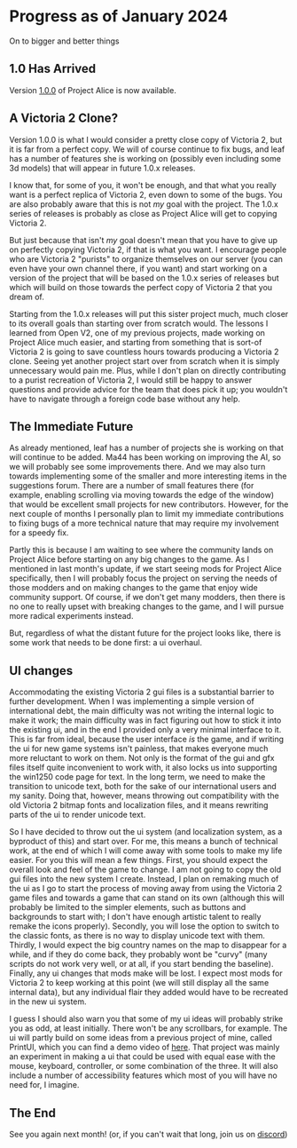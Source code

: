 # Progress as of January 2024

On to bigger and better things

## 1.0 Has Arrived

Version [1.0.0](https://github.com/schombert/Project-Alice/releases/download/v1.0.0/1.0.0.zip) of Project Alice is now available.

## A Victoria 2 Clone?

Version 1.0.0 is what I would consider a pretty close copy of Victoria 2, but it is far from a perfect copy. We will of course continue to fix bugs, and leaf has a number of features she is working on (possibly even including some 3d models) that will appear in future 1.0.x releases.

I know that, for some of you, it won't be enough, and that what you really want is a perfect replica of Victoria 2, even down to some of the bugs. You are also probably aware that this is not *my* goal with the project. The 1.0.x series of releases is probably as close as Project Alice will get to copying Victoria 2.

But just because that isn't *my* goal doesn't mean that you have to give up on perfectly copying Victoria 2, if that is what you want. I encourage people who are Victoria 2 "purists" to organize themselves on our server (you can even have your own channel there, if you want) and start working on a version of the project that will be based on the 1.0.x series of releases but which will build on those towards the perfect copy of Victoria 2 that you dream of.

Starting from the 1.0.x releases will put this sister project much, much closer to its overall goals than starting over from scratch would. The lessons I learned from Open V2, one of my previous projects, made working on Project Alice much easier, and starting from something that is sort-of Victoria 2 is going to save countless hours towards producing a Victoria 2 clone. Seeing yet another project start over from scratch when it is simply unnecessary would pain me. Plus, while I don't plan on directly contributing to a purist recreation of Victoria 2, I would still be happy to answer questions and provide advice for the team that does pick it up; you wouldn't have to navigate through a foreign code base without any help.

## The Immediate Future

As already mentioned, leaf has a number of projects she is working on that will continue to be added. Ma44 has been working on improving the AI, so we will probably see some improvements there. And we may also turn towards implementing some of the smaller and more interesting items in the suggestions forum. There are a number of small features there (for example, enabling scrolling via moving towards the edge of the window) that would be excellent small projects for new contributors. However, for the next couple of months I personally plan to limit my immediate contributions to fixing bugs of a more technical nature that may require my involvement for a speedy fix.

Partly this is because I am waiting to see where the community lands on Project Alice before starting on any big changes to the game. As I mentioned in last month's update, if we start seeing mods for Project Alice specifically, then I will probably focus the project on serving the needs of those modders and on making changes to the game that enjoy wide community support. Of course, if we don't get many modders, then there is no one to really upset with breaking changes to the game, and I will pursue more radical experiments instead.

But, regardless of what the distant future for the project looks like, there is some work that needs to be done first: a ui overhaul.

## UI changes

Accommodating the existing Victoria 2 gui files is a substantial barrier to further development. When I was implementing a simple version of international debt, the main difficulty was not writing the internal logic to make it work; the main difficulty was in fact figuring out how to stick it into the existing ui, and in the end I provided only a very minimal interface to it. This is far from ideal, because the user interface *is* the game, and if writing the ui for new game systems isn't painless, that makes everyone much more reluctant to work on them. Not only is the format of the gui and gfx files itself quite inconvenient to work with, it also locks us into supporting the win1250 code page for text. In the long term, we need to make the transition to unicode text, both for the sake of our international users and my sanity. Doing that, however, means throwing out compatibility with the old Victoria 2 bitmap fonts and localization files, and it means rewriting parts of the ui to render unicode text.

So I have decided to throw out the ui system (and localization system, as a byproduct of this) and start over. For me, this means a bunch of technical work, at the end of which I will come away with some tools to make my life easier. For you this will mean a few things. First, you should expect the overall look and feel of the game to change. I am not going to copy the old gui files into the new system I create. Instead, I plan on remaking much of the ui as I go to start the process of moving away from using the Victoria 2 game files and towards a game that can stand on its own (although this will probably be limited to the simpler elements, such as buttons and backgrounds to start with; I don't have enough artistic talent to really remake the icons properly). Secondly, you will lose the option to switch to the classic fonts, as there is no way to display unicode text with them. Thirdly, I would expect the big country names on the map to disappear for a while, and if they do come back, they probably wont be "curvy" (many scripts do not work very well, or at all, if you start bending the baseline). Finally, any ui changes that mods make will be lost. I expect most mods for Victoria 2 to keep working at this point (we will still display all the same internal data), but any individual flair they added would have to be recreated in the new ui system.

I guess I should also warn you that some of my ui ideas will probably strike you as odd, at least initially. There won't be any scrollbars, for example. The ui will partly build on some ideas from a previous project of mine, called PrintUI, which you can find a demo video of [here](https://www.youtube.com/watch?v=SbE6sTv4e-c). That project was mainly an experiment in making a ui that could be used with equal ease with the mouse, keyboard, controller, or some combination of the three. It will also include a number of accessibility features which most of you will have no need for, I imagine.

## The End

See you again next month! (or, if you can't wait that long, join us on [discord](https://discord.gg/QUJExr4mRn))